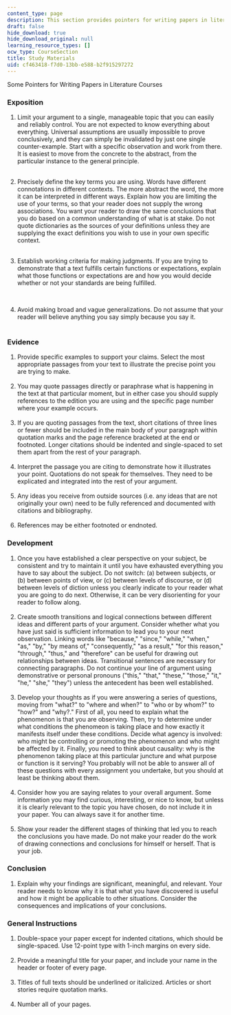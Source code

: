 ```yaml
---
content_type: page
description: This section provides pointers for writing papers in literature courses.
draft: false
hide_download: true
hide_download_original: null
learning_resource_types: []
ocw_type: CourseSection
title: Study Materials
uid: cf463418-f7d0-13bb-e588-b2f915297272
---
```

Some Pointers for Writing Papers in Literature Courses

### Exposition

1. Limit your argument to a single, manageable topic that you can easily and reliably control. You are not expected to know everything about everything. Universal assumptions are usually impossible to prove conclusively, and they can simply be invalidated by just one single counter-example. Start with a specific observation and work from there. It is easiest to move from the concrete to the abstract, from the particular instance to the general principle.  
     
2. Precisely define the key terms you are using. Words have different connotations in different contexts. The more abstract the word, the more it can be interpreted in different ways. Explain how you are limiting the use of your terms, so that your reader does not supply the wrong associations. You want your reader to draw the same conclusions that you do based on a common understanding of what is at stake. Do not quote dictionaries as the sources of your definitions unless they are supplying the exact definitions you wish to use in your own specific context.   
     
3. Establish working criteria for making judgments. If you are trying to demonstrate that a text fulfills certain functions or expectations, explain what those functions or expectations are and how you would decide whether or not your standards are being fulfilled.   
      
     
4. Avoid making broad and vague generalizations. Do not assume that your reader will believe anything you say simply because you say it.   
     

### Evidence

1. Provide specific examples to support your claims. Select the most appropriate passages from your text to illustrate the precise point you are trying to make.   
     
2. You may quote passages directly or paraphrase what is happening in the text at that particular moment, but in either case you should supply references to the edition you are using and the specific page number where your example occurs.   
     
3. If you are quoting passages from the text, short citations of three lines or fewer should be included in the main body of your paragraph within quotation marks and the page reference bracketed at the end or footnoted. Longer citations should be indented and single-spaced to set them apart from the rest of your paragraph.   
     
4. Interpret the passage you are citing to demonstrate how it illustrates your point. Quotations do not speak for themselves. They need to be explicated and integrated into the rest of your argument.   
     
5. Any ideas you receive from outside sources (i.e. any ideas that are not originally your own) need to be fully referenced and documented with citations and bibliography.   
     
6. References may be either footnoted or endnoted.

### Development

1. Once you have established a clear perspective on your subject, be consistent and try to maintain it until you have exhausted everything you have to say about the subject. Do not switch: (a) between subjects, or (b) between points of view, or (c) between levels of discourse, or (d) between levels of diction unless you clearly indicate to your reader what you are going to do next. Otherwise, it can be very disorienting for your reader to follow along.   
     
2. Create smooth transitions and logical connections between different ideas and different parts of your argument. Consider whether what you have just said is sufficient information to lead you to your next observation. Linking words like "because," "since," "while," "when," "as," "by," "by means of," "consequently," "as a result," "for this reason," "through," "thus," and "therefore" can be useful for drawing out relationships between ideas. Transitional sentences are necessary for connecting paragraphs. Do not continue your line of argument using demonstrative or personal pronouns ("this," "that," "these," "those," "it," "he," "she," "they") unless the antecedent has been well established.   
     
3. Develop your thoughts as if you were answering a series of questions, moving from "what?" to "where and when?" to "who or by whom?" to "how?" and "why?." First of all, you need to explain what the phenomenon is that you are observing. Then, try to determine under what conditions the phenomeon is taking place and how exactly it manifests itself under these conditions. Decide what agency is involved: who might be controlling or promoting the phenomenon and who might be affected by it. Finally, you need to think about causality: why is the phenomenon taking place at this particular juncture and what purpose or function is it serving? You probably will not be able to answer all of these questions with every assignment you undertake, but you should at least be thinking about them.   
     
4. Consider how you are saying relates to your overall argument. Some information you may find curious, interesting, or nice to know, but unless it is clearly relevant to the topic you have chosen, do not include it in your paper. You can always save it for another time.   
     
5. Show your reader the different stages of thinking that led you to reach the conclusions you have made. Do not make your reader do the work of drawing connections and conclusions for himself or herself. That is your job.

### Conclusion

1. Explain why your findings are significant, meaningful, and relevant. Your reader needs to know why it is that what you have discovered is useful and how it might be applicable to other situations. Consider the consequences and implications of your conclusions.

### General Instructions

1. Double-space your paper except for indented citations, which should be single-spaced. Use 12-point type with 1-inch margins on every side.   
     
2. Provide a meaningful title for your paper, and include your name in the header or footer of every page.   
     
3. Titles of full texts should be underlined or italicized. Articles or short stories require quotation marks.   
     
4. Number all of your pages.